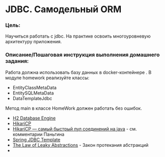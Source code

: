 # JDBC. Самодельный ORM

### Цель:
Научиться работать с jdbc. На практике освоить многоуровневую архитектуру приложения.

### Описание/Пошаговая инструкция выполнения домашнего задания:

Работа должна использовать базу данных в docker-контейнере .
В модуле homework реализуйте классы:
- EntityClassMetaData
- EntitySQLMetaData
- DataTemplateJdbc 

Метод main в классе HomeWork должен работать без ошибок.

* [H2 Database Engine](http://www.h2database.com/html/main.html)
* [HikariCP](https://github.com/brettwooldridge/HikariCP)
* [HikariCP — самый быстрый пул соединений на java](https://habr.com/ru/post/269023/)  - см. комментарии Паньгина 
* [Spring JDBC Template](https://spring.io/guides/gs/relational-data-access/)
* [The Law of Leaky Abstractions](https://www.joelonsoftware.com/2002/11/11/the-law-of-leaky-abstractions/) - Закон протекания абстракций
* 